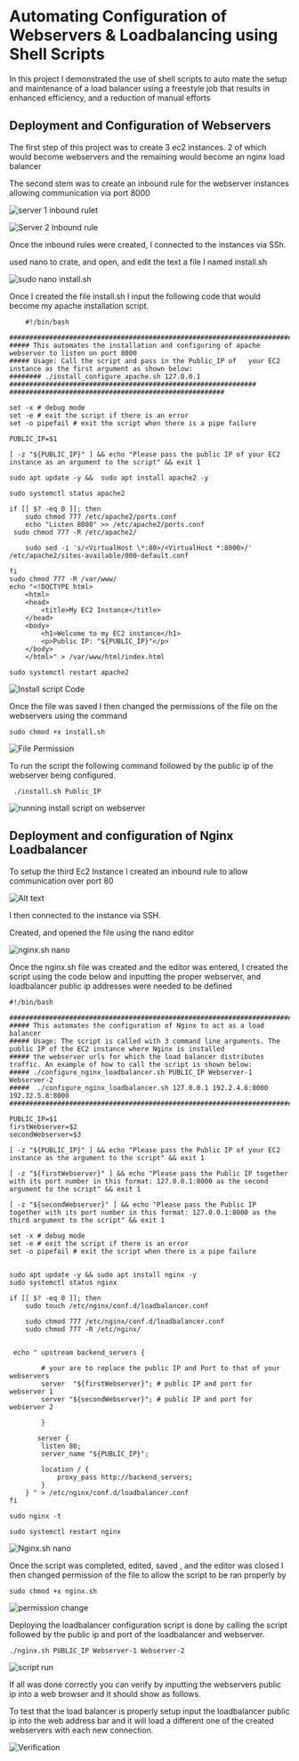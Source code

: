 # **Automating  Configuration of Webservers & Loadbalancing using Shell Scripts**

In this project I demonstrated the use of shell scripts to auto mate the setup and maintenance of a load balancer using a freestyle job  that results in enhanced efficiency, and a reduction of manual efforts

## **Deployment and Configuration of Webservers**

The first step  of this project was to create 3 ec2 instances.
 2 of which would become webservers and the remaining would become an nginx load balancer

 The second stem was to create an inbound rule for the webserver instances allowing communication via port 8000

 ![server 1 inbound rulet](Screens/webserver1-inbound-8000.png)

![Server 2 Inbound rule](Screens/webserver2-inbound-8000.png)

Once the inbound rules were created, I connected to the instances via SSh.

used nano to crate, and open, and edit the text a file I named install.sh

![sudo nano install.sh](Screens/40-nano-install-sh.png)

Once I created the file install.sh I input the following code that would become my apache installation script.

        #!/bin/bash

    ####################################################################################################################
    ##### This automates the installation and configuring of apache webserver to listen on port 8000
    ##### Usage: Call the script and pass in the Public_IP of   your EC2 instance as the first argument as shown below:
    ######## ./install_configure_apache.sh 127.0.0.1
    ##############################################################  ######################################################

    set -x # debug mode
    set -e # exit the script if there is an error
    set -o pipefail # exit the script when there is a pipe failure

    PUBLIC_IP=$1

    [ -z "${PUBLIC_IP}" ] && echo "Please pass the public IP of your EC2 instance as an argument to the script" && exit 1

    sudo apt update -y &&  sudo apt install apache2 -y

    sudo systemctl status apache2

    if [[ $? -eq 0 ]]; then
        sudo chmod 777 /etc/apache2/ports.conf
        echo "Listen 8000" >> /etc/apache2/ports.conf
     sudo chmod 777 -R /etc/apache2/

        sudo sed -i 's/<VirtualHost \*:80>/<VirtualHost *:8000>/' /etc/apache2/sites-available/000-default.conf

    fi
    sudo chmod 777 -R /var/www/
    echo "<!DOCTYPE html>
        <html>
        <head>
            <title>My EC2 Instance</title>
        </head>
        <body>
            <h1>Welcome to my EC2 instance</h1>
            <p>Public IP: "${PUBLIC_IP}"</p>
        </body>
        </html>" > /var/www/html/index.html

    sudo systemctl restart apache2



![Install script Code](<Screens/install-sh-code (2).png>)

Once the file was saved I then changed the permissions of the file on the webservers using the command 

    sudo chmod +x install.sh

![File Permission](Screens/chmod-webservers.png)

To run the script the following command followed by the public ip of the webserver being configured.

     ./install.sh Public_IP

![running install script on webserver](Screens/run-install-sh.png)

## **Deployment and configuration of Nginx Loadbalancer**

To setup the third Ec2 Instance I  created an inbound rule to allow communication over port 80

![Alt text](Screens/ngnix-inbound-80.png)

I then connected to the instance via SSH.

Created, and opened the file using the nano editor

![nginx.sh nano](Screens/sudo-nano.png)

Once the nginx.sh file was created and the editor was entered, I created the script  using the code below and inputting the proper webserver, and loadbalancer public ip addresses were needed to be defined
    
    #!/bin/bash

    ######################################################################################################################
    ##### This automates the configuration of Nginx to act as a load balancer
    ##### Usage: The script is called with 3 command line arguments. The public IP of the EC2 instance where Nginx is installed
    ##### the webserver urls for which the load balancer distributes traffic. An example of how to call the script is shown below:
    ##### ./configure_nginx_loadbalancer.sh PUBLIC_IP Webserver-1 Webserver-2
    #####  ./configure_nginx_loadbalancer.sh 127.0.0.1 192.2.4.6:8000  192.32.5.8:8000
    ############################################################################################################# 

    PUBLIC_IP=$1
    firstWebserver=$2
    secondWebserver=$3

    [ -z "${PUBLIC_IP}" ] && echo "Please pass the Public IP of your EC2 instance as the argument to the script" && exit 1

    [ -z "${firstWebserver}" ] && echo "Please pass the Public IP together with its port number in this format: 127.0.0.1:8000 as the second argument to the script" && exit 1

    [ -z "${secondWebserver}" ] && echo "Please pass the Public IP together with its port number in this format: 127.0.0.1:8000 as the third argument to the script" && exit 1

    set -x # debug mode
    set -e # exit the script if there is an error
    set -o pipefail # exit the script when there is a pipe failure


    sudo apt update -y && sudo apt install nginx -y
    sudo systemctl status nginx

    if [[ $? -eq 0 ]]; then
        sudo touch /etc/nginx/conf.d/loadbalancer.conf

        sudo chmod 777 /etc/nginx/conf.d/loadbalancer.conf
        sudo chmod 777 -R /etc/nginx/

    
     echo " upstream backend_servers {

            # your are to replace the public IP and Port to that of your webservers
            server  "${firstWebserver}"; # public IP and port for webserver 1
            server "${secondWebserver}"; # public IP and port for webserver 2

            }

           server {
            listen 80;
            server_name "${PUBLIC_IP}";

            location / {
                proxy_pass http://backend_servers;   
            }
        } " > /etc/nginx/conf.d/loadbalancer.conf
    fi

    sudo nginx -t

    sudo systemctl restart nginx

![Nginx.sh nano](Screens/nginx-sh-nano.png)

Once the script was completed, edited, saved , and the editor was closed I then changed permission of the file to allow the script to be ran properly  by 

    sudo chmod +x nginx.sh

![permission change](Screens/chmod-nginx-sh.png)

Deploying the loadbalancer configuration script is done by  calling the script followed by the public ip and port of the loadbalancer and webserver.

    ./nginx.sh PUBLIC_IP Webserver-1 Webserver-2

![script run](Screens/ngnix-install-script-run.png)

If all was done correctly you can verify by inputting the webservers public ip into a web browser and it should show  as follows.

To test that the load balancer is properly setup input the loadbalancer public ip into the web address bar and it will load a different one of the created webservers with each new connection.

![Verification](Screens/all-servers-final.png)